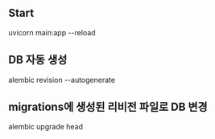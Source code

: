## Start
uvicorn main:app --reload

## DB 자동 생성
alembic revision --autogenerate

## migrations에 생성된 리비전 파일로 DB 변경
alembic upgrade head